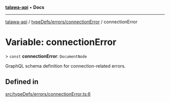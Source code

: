 [**talawa-api**](../../../../README.md) • **Docs**

***

[talawa-api](../../../../modules.md) / [typeDefs/errors/connectionError](../README.md) / connectionError

# Variable: connectionError

\> `const` **connectionError**: `DocumentNode`

GraphQL schema definition for connection-related errors.

## Defined in

[src/typeDefs/errors/connectionError.ts:6](https://github.com/PalisadoesFoundation/talawa-api/blob/f4877b986932181336f42a7336754de05976cd97/src/typeDefs/errors/connectionError.ts#L6)
